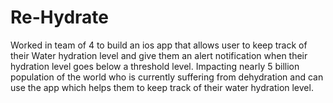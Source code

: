 # Re-Hydrate
Worked in team of 4 to build an ios app that allows user to keep track of their Water hydration level and give them an alert notification when their hydration level goes below a threshold level. 
Impacting nearly 5 billion population of the world who is currently suffering from dehydration and can use the app which helps them to keep track of their water hydration level.
